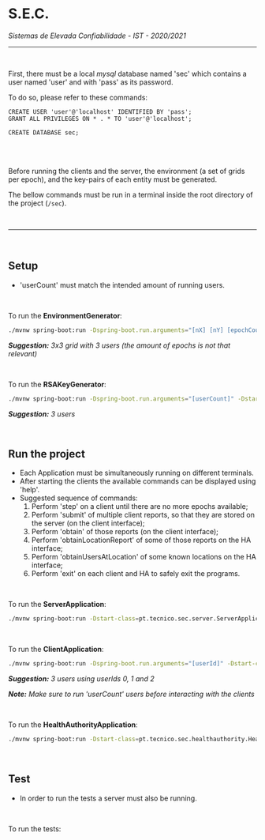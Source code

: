 # S.E.C.
*Sistemas de Elevada Confiabilidade - IST - 2020/2021*

---

<br/>

First, there must be a local *mysql* database named 'sec' which contains a user named 'user' and with 'pass' as its password.

To do so, please refer to these commands:

```mysql
CREATE USER 'user'@'localhost' IDENTIFIED BY 'pass';
GRANT ALL PRIVILEGES ON * . * TO 'user'@'localhost';
```
```mysql
CREATE DATABASE sec;
```

<br/><br/>

Before running the clients and the server, the environment (a set of grids per epoch), and the key-pairs of each entity must be generated.

The bellow commands must be run in a terminal inside the root directory of the project (```/sec```).

<br/>

---

<br/>

## Setup

- 'userCount' must match the intended amount of running users.

<br/>


To run the **EnvironmentGenerator**:
```bash
./mvnw spring-boot:run -Dspring-boot.run.arguments="[nX] [nY] [epochCount] [userCount]" -Dstart-class=pt.tecnico.sec.EnvironmentGenerator
```
***Suggestion:** 3x3 grid with 3 users (the amount of epochs is not that relevant)*

<br/>


To run the **RSAKeyGenerator**:
```bash
./mvnw spring-boot:run -Dspring-boot.run.arguments="[userCount]" -Dstart-class=pt.tecnico.sec.RSAKeyGenerator
```
***Suggestion:** 3 users*

<br/>


## Run the project

- Each Application must be simultaneously running on different terminals.
- After starting the clients the available commands can be displayed using 'help'.
- Suggested sequence of commands:
    1. Perform 'step' on a client until there are no more epochs available;
    2. Perform 'submit' of multiple client reports, so that they are stored on the server (on the client interface);
    3. Perform 'obtain' of those reports (on the client interface);
    4. Perform 'obtainLocationReport' of some of those reports on the HA interface;
    5. Perform 'obtainUsersAtLocation' of some known locations on the HA interface;
    6. Perform 'exit' on each client and HA to safely exit the programs.

<br/>


To run the **ServerApplication**:
```bash
./mvnw spring-boot:run -Dstart-class=pt.tecnico.sec.server.ServerApplication
```

<br/>


To run the **ClientApplication**:
```bash
./mvnw spring-boot:run -Dspring-boot.run.arguments="[userId]" -Dstart-class=pt.tecnico.sec.client.ClientApplication
```
***Suggestion:** 3 users using userIds 0, 1 and 2*

***Note:** Make sure to run 'userCount' users before interacting with the clients*

<br/>


To run the **HealthAuthorityApplication**:
```bash
./mvnw spring-boot:run -Dstart-class=pt.tecnico.sec.healthauthority.HealthAuthorityApplication
```

<br/>


## Test

- In order to run the tests a server must also be running.

<br/>


To run the tests:
```bash

```

<br/>
